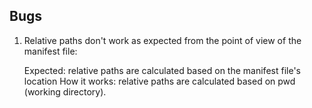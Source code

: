 ## Bugs

1. Relative paths don't work as expected from the point of view of the manifest file:

   Expected: relative paths are calculated based on the manifest file's location
   How it works: relative paths are calculated based on pwd (working directory).